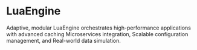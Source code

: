 # LuaEngine
Adaptive, modular LuaEngine orchestrates high-performance applications with advanced caching Microservices integration, Scalable configuration management, and Real-world data simulation.
